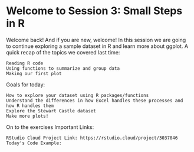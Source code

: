# Welcome to Session 3: Small Steps in R

Welcome back! And if you are new, welcome! In this session we are going to continue exploring a sample dataset in R and learn more about ggplot.
A quick recap of the topics we covered last time:

    Reading R code
    Using functions to summarize and group data
    Making our first plot

Goals for today:

    How to explore your dataset using R packages/functions
    Understand the differences in how Excel handles these processes and how R handles them
    Explore the Stewart Castle dataset
    Make more plots!


On to the exercises
Important Links:

    RStudio Cloud Project Link: https://rstudio.cloud/project/3037046
    Today's Code Example: 
